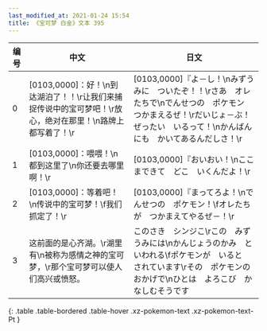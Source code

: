 ```yaml
---
last_modified_at: 2021-01-24 15:54
title: 《宝可梦 白金》文本 395
---
```

| 编号 | 中文 | 日文 |
| ---- | ---- | ---- |
| 0 | [0103,0000]：好！\n到达湖泊了！！\r让我们来捕捉传说中的宝可梦吧！\r放心，绝对在那里！\n路牌上都写着了！\r | [0103,0000]『よ－し！\nみずうみに　ついたぞ！！\rさあ　オレたちで\nでんせつの　ポケモン　つかまえるぜ！\rだいじょ－ぶ！　ぜったい　いるって！\nかんばんにも　かいてあるんだしさ！\r |
| 1 | [0103,0000]：喂喂！\n都到这里了\n你还要去哪里啊！\r | [0103,0000]『おいおい！\nここまできて　どこ　いくんだよ！\r |
| 2 | [0103,0000]：等着吧！\n传说中的宝可梦！\f我们抓定了！\r | [0103,0000]『まってろよ！\nでんせつの　ポケモン！\fオレたちが　つかまえてやるぜ－！\r |
| 3 | 这前面的是心齐湖。\r湖里有\n被称为感情之神的宝可梦，\r那个宝可梦可以使人们高兴或愤怒。 | このさき　シンジこ\rこの　みずうみには\nかんじょうのかみ　といわれる\fポケモンが　いると　されています\rその　ポケモンの　おかげで\nひとは　よろこび　かなしむそうです |
{: .table .table-bordered .table-hover .xz-pokemon-text .xz-pokemon-text-Pt }